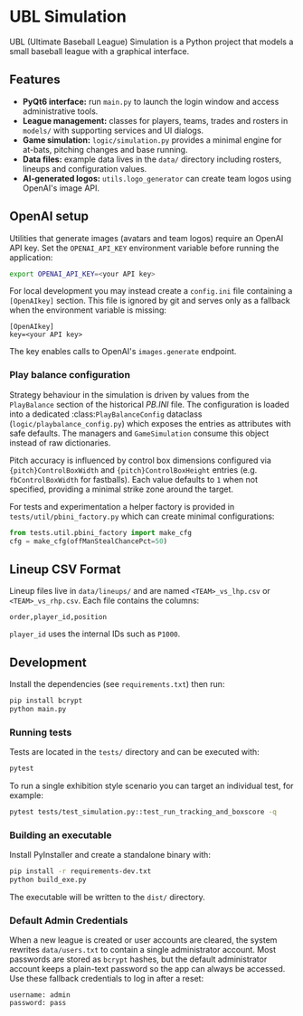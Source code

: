 # UBL Simulation

UBL (Ultimate Baseball League) Simulation is a Python project that models a small baseball league with a graphical interface.

## Features
- **PyQt6 interface:** run `main.py` to launch the login window and access administrative tools.
- **League management:** classes for players, teams, trades and rosters in `models/` with supporting services and UI dialogs.
- **Game simulation:** `logic/simulation.py` provides a minimal engine for at-bats, pitching changes and base running.
- **Data files:** example data lives in the `data/` directory including rosters, lineups and configuration values.
- **AI-generated logos:** `utils.logo_generator` can create team logos using OpenAI's image API.

## OpenAI setup

Utilities that generate images (avatars and team logos) require an OpenAI API
key. Set the `OPENAI_API_KEY` environment variable before running the
application:

```bash
export OPENAI_API_KEY=<your API key>
```

For local development you may instead create a `config.ini` file containing a
`[OpenAIkey]` section. This file is ignored by git and serves only as a
fallback when the environment variable is missing:

```
[OpenAIkey]
key=<your API key>
```

The key enables calls to OpenAI's `images.generate` endpoint.

### Play balance configuration

Strategy behaviour in the simulation is driven by values from the
`PlayBalance` section of the historical *PB.INI* file.  The configuration is
loaded into a dedicated :class:`PlayBalanceConfig` dataclass
(`logic/playbalance_config.py`) which exposes the entries as attributes with
safe defaults.  The managers and `GameSimulation` consume this object instead
of raw dictionaries.

Pitch accuracy is influenced by control box dimensions configured via
``{pitch}ControlBoxWidth`` and ``{pitch}ControlBoxHeight`` entries (e.g.
``fbControlBoxWidth`` for fastballs).  Each value defaults to ``1`` when not
specified, providing a minimal strike zone around the target.

For tests and experimentation a helper factory is provided in
`tests/util/pbini_factory.py` which can create minimal configurations:

```python
from tests.util.pbini_factory import make_cfg
cfg = make_cfg(offManStealChancePct=50)
```

## Lineup CSV Format
Lineup files live in `data/lineups/` and are named `<TEAM>_vs_lhp.csv` or `<TEAM>_vs_rhp.csv`.
Each file contains the columns:

```csv
order,player_id,position
```

`player_id` uses the internal IDs such as `P1000`.

## Development
Install the dependencies (see `requirements.txt`) then run:

```bash
pip install bcrypt
python main.py
```


### Running tests
Tests are located in the `tests/` directory and can be executed with:

```bash
pytest
```

To run a single exhibition style scenario you can target an individual test,
for example:

```bash
pytest tests/test_simulation.py::test_run_tracking_and_boxscore -q
```

### Building an executable
Install PyInstaller and create a standalone binary with:

```bash
pip install -r requirements-dev.txt
python build_exe.py
```

The executable will be written to the `dist/` directory.

### Default Admin Credentials
When a new league is created or user accounts are cleared, the system rewrites
`data/users.txt` to contain a single administrator account. Most passwords are
stored as `bcrypt` hashes, but the default administrator account keeps a
plain-text password so the app can always be accessed. Use these fallback
credentials to log in after a reset:

```
username: admin
password: pass
```

